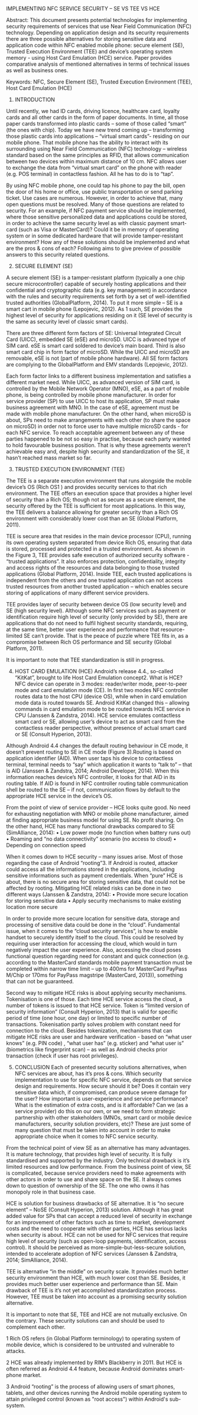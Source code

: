 IMPLEMENTING NFC SERVICE SECURITY – SE VS TEE VS HCE

Abstract: This document presents potential technologies for implementing security requirements of services that use Near Field Communication (NFC) technology. Depending on application design and its security requirements there are three possible alternatives for storing sensitive data and application code within NFC enabled mobile phone: secure element (SE), Trusted Execution Environment (TEE) and device’s operating system memory - using Host Card Emulation (HCE) service. Paper provides comparative analysis of mentioned alternatives in terms of technical issues as well as business ones. 

Keywords: NFC, Secure Element (SE), Trusted Execution Environment (TEE), Host Card Emulation (HCE)

1. INTRODUCTION

Until recently, we had ID cards, driving licence, healthcare card, loyalty cards and all other cards in the form of paper documents. In time, all those paper cards transformed into plastic cards – some of those called “smart” (the ones with chip). Today we have new trend coming up – transforming those plastic cards into applications – “virtual smart cards”- residing on our mobile phone. That mobile phone has the ability to interact with its surrounding using Near Field Communication (NFC) technology – wireless standard based on the same principles as RFID, that allows communication between two devices within maximum distance of 10 cm. NFC allows user to exchange the data from “virtual smart card” on the phone with reader (e.g. POS terminal) in contactless fashion. All he has to do is to “tap”.

By using NFC mobile phone, one could tap his phone to pay the bill, open the door of his home or office, use public transportation or send parking ticket. Use cases are numerous. However, in order to achieve that, many open questions must be resolved. Many of those questions are related to security. For an example, if NFC payment service should be implemented, where those sensitive personalized data and applications could be stored, in order to achieve the same security level as with classic payment smart-card (such as Visa or MasterCard)? Could it be in memory of operating system or in some dedicated hardware that will provide tamper-resistant environment? How any of these solutions should be implemented and what are the pros & cons of each? Following aims to give preview of possible answers to this security related questions.

2. SECURE ELEMENT (SE)

A secure element (SE) is a tamper-resistant platform (typically a one chip secure microcontroller) capable of securely hosting applications and their confidential and cryptographic data (e.g. key management) in accordance with the rules and security requirements set forth by a set of well-identified trusted authorities (GlobalPlatform, 2014). To put it more simple – SE is a smart cart in mobile phone (Lepojevic, 2012). As 1 such, SE provides the highest level of security for applications residing on it (SE level of security is the same as security level of classic smart cards).

There are three different form factors of SE: Universal Integrated Circuit Card (UICC), embedded SE (eSE) and microSD. UICC is advanced type of SIM card. eSE is smart card soldered to device’s main board. Third is also smart card chip in form factor of microSD. While the UICC and microSD are removable, eSE is not (part of mobile phone hardware). All SE form factors are complying to the GlobalPlatform and EMV standards (Lepojevic, 2012). 

Each form factor links to a different business implementation and satisfies a different market need. While UICC, as advanced version of SIM card, is controlled by the Mobile Network Operator (MNO), eSE, as a part of mobile phone, is being controlled by mobile phone manufacturer. In order for service provider (SP) to use UICC to host its application, SP must make business agreement with MNO. In the case of eSE, agreement must be made with mobile phone manufacturer. On the other hand, when microSD is about, SPs need to make arrangements with each other (to share the space on microSD) in order not to force user to have multiple microSD cards - for each NFC service. To reach acceptable agreement between any of these parties happened to be not so easy in practise, because each party wanted to hold favourable business position. That is why these agreements weren’t achievable easy and, despite high security and standardization of the SE, it hasn’t reached mass market so far.

3. TRUSTED EXECUTION ENVIRONMENT (TEE)

The TEE is a separate execution environment that runs alongside the mobile device’s OS (Rich OS1 ) and provides security services to that rich environment. The TEE offers an execution space that provides a higher level of security than a Rich OS; though not as secure as a secure element, the security offered by the TEE is sufficient for most applications. In this way, the TEE delivers a balance allowing for greater security than a Rich OS environment with considerably lower cost than an SE (Global Platform, 2011). 

TEE is secure area that resides in the main device processor (CPU), running its own operating system separated from device Rich OS, ensuring that data is stored, processed and protected in a trusted environment. As shown in the Figure 3, TEE provides safe execution of authorized security software - “trusted applications”. It also enforces protection, confidentiality, integrity and access rights of the resources and data belonging to those trusted applications (Global Platform, 2014). Inside TEE, each trusted applications is independent from the others and one trusted application can not access trusted resources from another trusted application – which enables secure storing of applications of many different service providers.

TEE provides layer of security between device OS (low security level) and SE (high security level). Although some NFC services such as payment or identification require high level of security (only provided by SE), there are applications that do not need to fulfil highest security standards, requiring, at the same time, better user experience and performance that resource-limited SE can’t provide. That is the peace of puzzle where TEE fits in, as a compromise between Rich OS performance and SE security (Global Platform, 2011).

It is important to note that TEE standardization is still in progress.

4.	HOST CARD EMULATION (HCE)
Android’s release 4.4., so-called “KitKat”, brought to life Host Card Emulation concept2. What is HCE? NFC device can operate in 3 modes: reader/writer mode, peer-to-peer mode and card emulation mode (CE). In first two modes NFC controller routes data to the host CPU (device OS), while when in card emulation mode data is routed towards SE. Android KitKat changed this – allowing commands in card emulation mode to be routed towards HCE service in CPU (Janssen & Zandstra, 2014). HCE service emulates contactless smart card or SE, allowing user’s device to act as smart card from the contactless reader perspective, without presence of actual smart card or SE (Consult Hyperion, 2013).

Although Android 4.4 changes the default routing behaviour in CE mode, it doesn’t prevent routing to SE in CE mode (Figure 3).Routing is based on application identifier (AID). When user taps his device to contactless terminal, terminal needs to “say” which application it wants to “talk to” – that is AID (Janssen & Zandstra, 2014; Android Developer, 2014). When this information reaches device’s NFC controller, it looks for that AID in its routing table. If AID is found in NFC controller routing table communication shell be routed to the SE – if not, communication flows by default to the appropriate HCE service in the device’s OS.

From the point of view of service provider – HCE looks quite good. No need for exhausting negotiation with MNO or mobile phone manufacturer, aimed at finding appropriate business model for using SE. No profit sharing. On the other hand, HCE has many functional drawbacks compared to SE (SimAlliance, 2014):
•	Low power mode (no function when battery runs out)
•	Roaming and “no data connectivity” scenario (no access to cloud)
•	Depending on connection speed

When it comes down to HCE security – many issues arise. Most of those regarding the case of Android “rooting”3. If Android is routed, attacker could access all the informations stored in the applications, including sensitive informations such as payment credentials. When “pure” HCE is about, there is no secure area for storing sensitive data, that could not be affected by rooting. Mitigating HCE related risks can be done in two different ways (Janssen & Zandstra, 2014):
•	Provide more secure location for storing sensitive data
•	Apply security mechanisms to make existing location more secure

In order to provide more secure location for sensitive data, storage and processing of sensitive data could be done in the “cloud”. Fundamental issue, when it comes to the “cloud security services”, is how to enable handset to securely identify itself to the cloud. This could be resolved by requiring user interaction for accessing the cloud, which would in turn negatively impact the user experience. Also, accessing the cloud poses functional question regarding need for constant and quick connection (e.g. according to the MasterCard standards mobile payment transaction must be completed within narrow time limit – up to 400ms for MasterCard PayPass M/Chip or 170ms for PayPass magstripe (MasterCard, 2013)), something that can not be guaranteed.

Second way to mitigate HCE risks is about applying security mechanisms. Tokenisation is one of those. Each time HCE service access the cloud, a number of tokens is issued to that HCE service. Token is “limited version of security information” (Consult Hyperion, 2013) that is valid for specific period of time (one hour, one day) or limited to specific number of transactions. Tokenisation partly solves problem with constant need for connection to the cloud. Besides tokenization, mechanisms that can mitigate HCE risks are user and hardware verification - based on “what user knows” (e.g. PIN code) , “what user has” (e.g. sticker) and “what user is” (biometrics like fingerprint scan) – as well as Android checks prior transaction (check if user has root privileges).

5.	CONCLUSION
Each of presented security solutions alternatives, when NFC services are about, has it’s pros & cons. Which security implementation to use for specific NFC service, depends on that service design and requirements. How secure should it be? Does it contain very sensitive data which, if compromised, can produce severe damage for the user? How important is user-experience and service performance? What is the estimation of extra costs, and is it affordable? Can we (as a service provider) do this on our own, or we need to form strategic partnership with other stakeholders (MNOs, smart card or mobile device manufacturers, security solution providers, etc)? These are just some of many question that must be taken into account in order to make appropriate choice when it comes to NFC service security.

From the technical point of view SE as an alternative has many advantages. It is mature technology, that provides high level of security. It is fully standardised and supported by the industry. Only technical drawback is it’s limited resources and low performance. From the business point of view, SE is complicated, because service providers need to make agreements with other actors in order to use and share space on the SE. It always comes down to question of ownership of the SE. The one who owns it has monopoly role in that business case.

HCE is solution for business drawbacks of SE alternative. It is “no secure element” – NoSE (Consult Hyperion, 2013) solution. Although it has great added value for SPs that can accept a reduced level of security in exchange for an improvement of other factors such as time to market, development costs and the need to cooperate with other parties, HCE has serious lacks when security is about. HCE can not be used for NFC services that require high level of security (such as open-loop payments, identification, access control). It should be perceived as more-simple-but-less-secure solution, intended to accelerate adoption of NFC services (Janssen & Zandstra, 2014; SimAlliance, 2014).

TEE is alternative “in the middle” on security scale. It provides much better security environment than HCE, with much lower cost than SE. Besides, it provides much better user experience and performance than SE. Main drawback of TEE is it’s not yet accomplished standardization process. However, TEE must be taken into account as a promising security solution alternative.

It is important to note that SE, TEE and HCE are not mutually exclusive. On the contrary. These security solutions can and should be used to complement each other.

1 Rich OS refers (in Global Platform terminology) to operating system of mobile device, which is considered to be untrusted and vulnerable to attacks.

2 HCE was already implemented by RIM’s Blackberry in 2011. But HCE is often referred as Android 4.4 feature, because Android dominates smart-phone market.

3 Android “rooting” is the process of allowing users of smart phones, tablets, and other devices running the Android mobile operating system to attain privileged control (known as "root access") within Android's sub-system.
